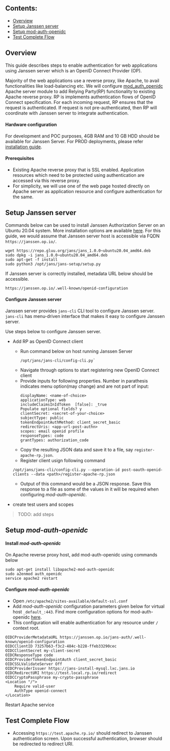 ## Contents:

- [Overview](#overview)
- [Setup Janssen server](#setup-janssen-server)
- [Setup mod-auth-openidc](#setup-mod-auth-openidc)
- [Test Complete Flow](#test-complete-flow)

## Overview

This guide describes steps to enable authentication for web applications using Janssen server which is an OpenID Connect Provider (OP). 

Majority of the web applications use a reverse proxy, like Apache, to avail functionalities like load-balancing etc. We will configure  [mod_auth_openidc](https://github.com/zmartzone/mod_auth_openidc) Apache server module to add Relying Party(RP) functionality to existing Apache reverse proxy. RP is implements authentication flows of OpenID Connect specification. For each incoming request, RP ensures that the request is authenticated. If request is not pre-authenticated, then RP will coordinate with Janssen server to integrate authentication.

#### Hardware configuration

For development and POC purposes, 4GB RAM and 10 GB HDD should be available for Janssen Server. For PROD deployments, please refer [installation guide](https://github.com/JanssenProject/jans/wiki#janssen-installation).
  

#### Prerequisites
- Existing Apache reverse proxy that is SSL enabled. Application resources which need to be protected using authentication are accessed via this reverse proxy.
- For simplicity, we will use one of the web page hosted directly on Apache server as application resource and configure authentication for the same.

## Setup Janssen server 

Commands below can be used to install Janssen Authorization Server on an Ubuntu 20.04 system. More installation options are available [here](https://github.com/JanssenProject/jans/wiki#janssen-installation). For this guide, we would assume that Janssen server host is accessible via FQDN `https://janssen.op.io/`.

```
wget https://repo.gluu.org/jans/jans_1.0.0~ubuntu20.04_amd64.deb
sudo dpkg -i jans_1.0.0~ubuntu20.04_amd64.deb
sudo apt-get -f install
sudo python3 /opt/jans/jans-setup/setup.py
```
  
If Janssen server is correctly installed, metadata URL below should be accessible.
```
https://janssen.op.io/.well-known/openid-configuration
```

#### Configure Janssen server

Janssen server provides `jans-cli` CLI tool to configure Janssen server. `jans-cli` has menu-driven interface that makes it easy to configure Janssen server.

Use steps below to configure Janssen server.

- Add RP as OpenID Connect client
  - Run command below on host running Janssen Server
    ```
    /opt/jans/jans-cli/config-cli.py`
    ```
  - Navigate through options to start registering new OpenID Connect client
  - Provide inputs for following properties. Number in parathesis indicates menu option(may change) and are not part of input:
    ```
    displayName: <name-of-choice>
    applicationType: web
    includeClaimsInIdToken  [false]: _true
    Populate optional fields? y
    clientSecret: <secret-of-your-choice>
    subjectType: public
    tokenEndpointAuthMethod: client_secret_basic
    redirectUris: <app-url-post-authn>
    scopes: email openid profile
    responseTypes: code
    grantTypes: authorization_code
    ```
   - Copy the resulting JSON data and save it to a file, say `register-apache-rp.json`.
   - Register client usign following command
   ```
   /opt/jans/jans-cli/config-cli.py --operation-id post-oauth-openid-clients --data <path>/register-apache-rp.json
   ```
   - Output of this command would be a JSON response. Save this response to a file as some of the values in it will be required when configuring *mod-auth-openidc*.
 
- create test users and scopes 
> TODO: add steps


## Setup *mod-auth-openidc* 

#### Install *mod-auth-openidc* 

On Apache reverse proxy host, add mod-auth-openidc using commands below
```
sudo apt-get install libapache2-mod-auth-openidc
sudo a2enmod auth_openidc
service apache2 restart
```
#### Configure *mod-auth-openidc* 
- Open `/etc/apache2/sites-available/default-ssl.conf`
- Add *mod-auth-openidc* configuration parameters given below for virtual host `_default_:443`. Find more configuration options for mod-auth-openidc [here](https://github.com/zmartzone/mod_auth_openidc/blob/master/auth_openidc.conf). 
- This configuration will enable authentication for any resource under `/` context root.

```
OIDCProviderMetadataURL https://janssen.op.io/jans-auth/.well-known/openid-configuration
OIDCClientID 73257b63-f3c2-484c-b228-ffeb33290cec
OIDCClientSecret my-client-secret
OIDCResponseType code
OIDCProviderTokenEndpointAuth client_secret_basic
OIDCSSLValidateServer Off
OIDCProviderIssuer https://jans-install-mysql.lxc.jans.io
OIDCRedirectURI https://test.local.rp.io/redirect
OIDCCryptoPassphrase my-crypto-passphrase
<Location "/">
    Require valid-user
    AuthType openid-connect
</Location>

```

Restart Apache service


## Test Complete Flow

- Accessing `https://test.apache.rp.io/` should redirect to Janssen authentication screen. Upon successful authentication, browser should be redirected to redirect URI.
